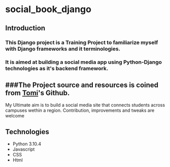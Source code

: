# social_book_django
## Introduction

### This Django project is a Training Project to familiarize myself with Django frameworks and it terminologies. 
### It is aimed at building a social media app using Python-Django technologies as it's backend framework. 
###The Project source and resources is coined from [Tomi](https://github.com/tomitokko/django-social-media-website)'s Github.
---
My Ultimate aim is to build a social media site that connects students across campuses wethin a region. Contribution, improvements and tweaks are welcome 

## Technologies
- Python 3.10.4
- Javascript
- CSS
- Html

